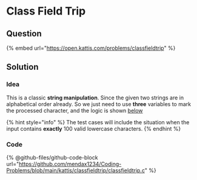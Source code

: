 # Class Field Trip

## Question

{% embed url="https://open.kattis.com/problems/classfieldtrip" %}

## Solution

### Idea

This is a classic **string manipulation**. Since the given two strings are in alphabetical order already. So we just need to use **three** variables to mark the processed character, and the logic is shown [below](class-field-trip.md#code)

{% hint style="info" %}
The test cases will include the situation when the input contains **exactly** 100 valid lowercase characters.
{% endhint %}

### Code

{% @github-files/github-code-block url="https://github.com/mendax1234/Coding-Problems/blob/main/kattis/classfieldtrip/classfieldtrip.c" %}
